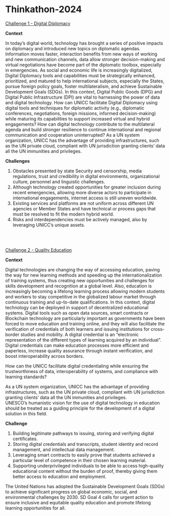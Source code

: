 # Thinkathon-2024


[Challenge 1 - Digital Diplomacy](https://github.com/UN-ICC/Thinkathon-2024/tree/main/Challenge%20Prompt%201%20-%20Digital%20Diplomacy)

**Context**

In today’s digital world, technology has brought a series of positive impacts on diplomacy and introduced new topics on diplomatic agendas. Information moves faster, interaction benefits from new ways of working and new communication channels, data allow stronger decision-making and virtual negotiations have become part of the diplomatic toolbox, especially in emergencies.
As social and economic life is increasingly digitalized, Digital Diplomacy tools and capabilities must be strategically enhanced, prioritized, and matured to help international subjects, especially the States, pursue foreign policy goals, foster multilateralism, and achieve Sustainable Development Goals (SDGs). In this context, Digital Public Goods (DPG) and Digital Public Infrastructure (DPI) are vital to harnessing the power of data and digital technology.
How can UNICC facilitate Digital Diplomacy using digital tools and techniques for diplomatic activity (e.g., diplomatic conferences, negotiations, foreign missions, informed decision-making) while maturing its capabilities to support increased virtual and hybrid engagements? How can digital technology contribute to the multilateral agenda and build stronger resilience to continue international and regional communication and cooperation uninterrupted? 
As a UN system organization, UNICC has the advantage of providing infrastructures, such as the UN private cloud, compliant with UN jurisdiction granting clients’ data all the UN immunities and privileges. 

**Challenges**
 
1. Obstacles presented by state Security and censorship, media regulations, trust and credibility in digital environments, organizational culture,  personnel and linguistic challenges.
2.  Although technology created opportunities for greater inclusion during recent emergencies, allowing more diverse actors to participate in international engagements, internet access is still uneven worldwide.
3.  Existing services and platforms are not uniform across different UN agencies or Member States and have technical or process gaps that must be resolved to fit the modern hybrid world.
4.  Risks and interdependencies must be actively managed, also by leveraging UNICC’s unique assets.

<br><br>

[Challenge 2 - Quality Education](https://github.com/UN-ICC/Thinkathon-2024/tree/main/Challenge%20Prompt%202%20-%20Quality%20Education)

**Context**

Digital technologies are changing the way of accessing education, paving the way for new learning methods and speeding up the internationalization of training systems, thus creating new opportunities and challenges for skills development and recognition at a global level. 
Also, education is increasingly becoming a lifelong learning process allowing modern students and workers to stay competitive in the globalized labour market through continuous training and up-to-date qualifications.
In this context, digital technology can be deployed in support of decentralized educational systems. Digital tools such as open data sources, smart contracts or Blockchain technology are particularly important as governments have been forced to move education and training online, and they will also facilitate the verification of credentials of both learners and issuing institutions for cross-border studies and mobility.
A digital credential is an “electronic representation of the different types of learning acquired by an individual”. Digital credentials can make education processes more efficient and paperless, increase quality assurance through instant verification, and boost interoperability across borders.

How can the UNICC facilitate digital credentialing while ensuring the trustworthiness of data, interoperability of systems, and compliance with learning standards? 

As a UN system organization, UNICC has the advantage of providing infrastructures, such as the UN private cloud, compliant with UN jurisdiction granting clients’ data all the UN immunities and privileges.  
UNESCO’s humanistic vision for the use of digital technology in education should be treated as a guiding principle for the development of a digital solution in this field. 

**Challenge**

1. Building legitimate pathways to issuing, storing and verifying digital certificates.
2. Storing digital credentials and transcripts, student identity and record management, and intellectual data management.
3. Leveraging smart contracts to easily prove that students achieved a particular level of competence in their chosen learning material. 
4. Supporting underprivileged individuals to be able to access high-quality educational content without the burden of proof, thereby giving them better access to education and employment.


The United Nations has adopted the Sustainable Development Goals (SDGs) to achieve significant progress on global economic, social, and environmental challenges by 2030.
SD Goal 4 calls for urgent action to ensure inclusive and equitable quality education and promote lifelong learning opportunities for all.
